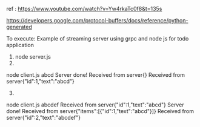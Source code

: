 ref : https://www.youtube.com/watch?v=Yw4rkaTc0f8&t=135s

https://developers.google.com/protocol-buffers/docs/reference/python-generated


To execute: Example of streaming server using grpc and node js for todo application
1)  node server.js 
2)
node client.js abcd
Server done!
Received from server{}
Received from server{"id":1,"text":"abcd"}

3)
node client.js abcdef
Received from server{"id":1,"text":"abcd"}
Server done!
Received from server{"items":[{"id":1,"text":"abcd"}]}
Received from server{"id":2,"text":"abcdef"}
